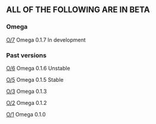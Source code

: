 ## ALL OF THE FOLLOWING ARE IN BETA

### Omega

[O/7](https://6d6t6.github.io/O/7) Omega 0.1.7 In development

### Past versions

[O/6](https://6d6t6.github.io/O/6) Omega 0.1.6 Unstable

[O/5](https://6d6t6.github.io/O/5) Omega 0.1.5 Stable

[O/3](https://6d6t6.github.io/O/3) Omega 0.1.3

[O/2](https://6d6t6.github.io/O/2) Omega 0.1.2

[O/1](https://6d6t6.github.io/O/1) Omega 0.1.0
